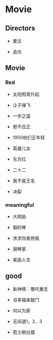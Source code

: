 # Movie

## Directors

* 姜文

* 追光

## Movie

### Red

* 太阳照常升起

* 让子弹飞

* 一步之遥

* 邪不压正

* 1950他们正年轻

* 英雄儿女

* 东方红

* 二十二

* 我不是王毛

* 决裂

### meaningful

* 大明劫

* 钢的琴

* 求求你表扬我

* 钢琴家

* 美丽人生

## good

* 新神榜：哪吒重生

* 当幸福来敲门

* 何以为家

* 无间道1，2，3

* 箭士柳白猿
